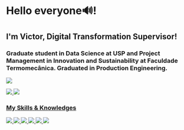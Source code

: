 # Hello everyone🔊!
## I'm Victor, Digital Transformation Supervisor!
### Graduate student in Data Science at USP and Project Management in Innovation and Sustainability at Faculdade Termomecânica. Graduated in Production Engineering.
<a href = "https://www.linkedin.com/in/victorhernandes/"> <img src  = "https://img.shields.io/badge/LinkedIn-0077B5?style=for-the-badge&logo=linkedin&logoColor=white">
 <div><div>
 <img src  = "https://github-readme-stats.vercel.app/api?username=vihernandes&show_icons=true&theme=dracula">
 <img src  = "https://github-readme-stats.vercel.app/api/top-langs/?username=viHernandes&layout=compact">



### My Skills & Knowledges
<img src = "https://img.shields.io/badge/Python-323330?style=for-the-badge&logo=python&logoColor=white">

<img src = "https://img.shields.io/badge/PowerBI-323330?style=for-the-badge&logo=Power%20BI&logoColor=white">

<img src = "https://img.shields.io/badge/html5-%23E34F26.svg?style=for-the-badge&logo=html5&logoColor=white">

<img src = "https://img.shields.io/badge/css3-%231572B6.svg?style=for-the-badge&logo=css3&logoColor=white">

<img src = "https://img.shields.io/badge/JavaScript-323330?style=for-the-badge&logo=javascript&logoColor=F7DF1E">

<img src = "https://img.shields.io/badge/Microsoft%20SQL%20Server-CC2927?style=for-the-badge&logo=microsoft%20sql%20server&logoColor=white">

